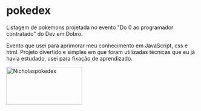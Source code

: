 # pokedex
Listagem de pokemons projetada no evento "Do 0 ao programador contratado" do Dev em Dobro.

Evento que usei para aprimorar meu conhecimento em JavaScript, css e html. Projeto divertido e simples em que foram utilizadas técnicas que eu já havia estudado, usei para fixação de aprendizado.

<img align="center" alt="Nicholaspokedex" width="200" height="100" src="file:///C:/Users/Nicholas/Downloads/Screenshot_2.png" />


